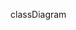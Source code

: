 <script src="https://cdn.jsdelivr.net/npm/mermaid/dist/mermaid.min.js"></script>
<div class="mermaid">

classDiagram


</div>
